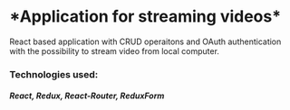 <h1>*Application for streaming videos*</h1> 

React based application with CRUD operaitons and OAuth authentication with the possibility to stream video from local computer. 

<h3>Technologies used:</h3>
<h5>React, Redux, React-Router, ReduxForm</h5>
